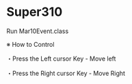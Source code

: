 # Super310

Run Mar10Event.class


※ How to Control

・Press the Left cursor Key - Move left

・Press the Right cursor Key - Move Right
